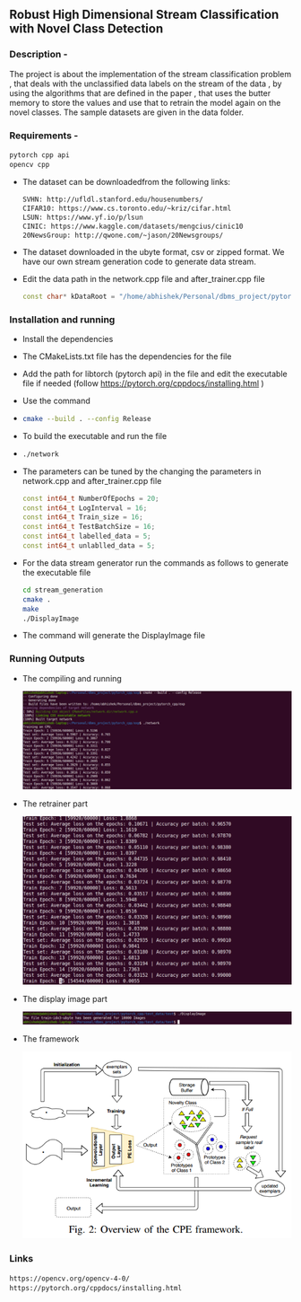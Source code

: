 ## Robust High Dimensional Stream Classification with Novel Class Detection

### Description -

The project is about the implementation of the stream classification problem , that deals with the unclassified data labels on the stream of the data , by using the algorithms that are defined in the paper , that uses the butter memory to store the values and use that to retrain the model again on the novel classes. The sample datasets are given in the data folder.

### Requirements -

```tex
pytorch cpp api 
opencv cpp 
```

- The dataset can be downloadedfrom the following links:

  ```
  SVHN: http://ufldl.stanford.edu/housenumbers/
  CIFAR10: https://www.cs.toronto.edu/~kriz/cifar.html
  LSUN: https://www.yf.io/p/lsun
  CINIC: https://www.kaggle.com/datasets/mengcius/cinic10
  20NewsGroup: http://qwone.com/~jason/20Newsgroups/
  ```

- The dataset downloaded in the ubyte format, csv or zipped format. We have our own stream generation code to generate data stream. 

- Edit the data path in the network.cpp file and after_trainer.cpp file 

  ```c++
  const char* kDataRoot = "/home/abhishek/Personal/dbms_project/pytorch_cpp/exp/fashion-mnist";  // the path
  ```

### Installation and running

- Install the dependencies 

- The CMakeLists.txt file has the dependencies for the file 

- Add the path for libtorch (pytorch api) in the file and edit the executable file if needed (follow https://pytorch.org/cppdocs/installing.html )

-  Use the command 

  - ```bash
    cmake --build . --config Release
    ```

  - To build the executable and run the file 

  - ```bash
    ./network
    ```

- The parameters can be tuned by the changing the parameters in network.cpp and after_trainer.cpp file 

  ```c++
  const int64_t NumberOfEpochs = 20;
  const int64_t LogInterval = 16;
  const int64_t Train_size = 16;
  const int64_t TestBatchSize = 16;
  const int64_t labelled_data = 5;
  const int64_t unlablled_data = 5;
  ```

- For the data stream generator run the commands as follows to generate the executable file 

  ```bash
  cd stream_generation
  cmake .
  make
  ./DisplayImage
  ```

- The command will generate the DisplayImage file 

### Running Outputs 

- The compiling and running 

  ![](output.png)

- The retrainer part 

  ![](retrainer.png)

- The display image part 

  ![](display_image.png)
  
- The framework
  
  ![](frame_work.png)

### Links

```tex
https://opencv.org/opencv-4-0/
https://pytorch.org/cppdocs/installing.html
```

